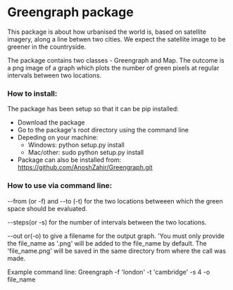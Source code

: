 Greengraph package
==================

This package is about how urbanised the world is, based on satellite imagery, along a line betwen two cities.  We expect the satellite image to be greener in the countryside.

The package contains two classes - Greengraph and Map.  The outcome is a png image of a graph which plots the number of green pixels at regular intervals between two locations.


### How to install:

The package has been setup so that it can be pip installed:
* Download the package
* Go to the package's root directory using the command line
* Depeding on your machine:
    * Windows: python setup.py install
    * Mac/other: sudo python setup.py install
* Package can also be installed from: https://github.com/AnoshZahir/Greengraph.git

### How to use via command line:

--from (or -f) and --to (-t) for the two locations betweeen which the green space should be evaluated.

--steps(or -s) for the number of intervals between the two locations.

--out or(-o) to give a filename for the output graph.  'You must only provide the file_name as '.png' will be added to the file_name by default.  The 'file_name.png' will be saved in the same directory from where the call was made.

Example command line: Greengraph -f 'london' -t 'cambridge' -s 4 -o file_name
